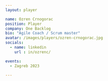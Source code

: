 ```yaml
---
layout: player

name: Ozren Crnogorac
position: Player
company: One Backlog
bio: "Agile Coach / Scrum master"
avatar: /images/players/ozren-crnogorac.jpg
socials:
  - name: linkedin
    url : in/ozrenc/

events:
  - Zagreb 2023

---
```

